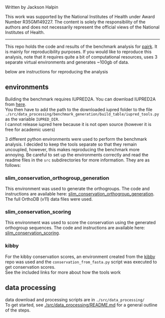 Written by Jackson Halpin <br>

This work was supported by the National Institutes of Health under Award Number R35GM149227. The content is solely the responsibility of the authors and does not necessarily represent the official views of the National Institutes of Health.

---

This repo holds the code and results of the benchmark analysis for [pairk](https://github.com/jacksonh1/pairk). It is mainly for reproducibility purposes. If you would like to reproduce this analysis, note that it requires quite a bit of computational resources, uses 3 separate virtual environments and generates ~100gb of data.

below are instructions for reproducing the analysis


## environments

Building the benchmark requires IUPRED2A. You can download IUPRED2A from [here](https://iupred2a.elte.hu/download_new).<br>
You then have to add the path to the downloaded iupred folder to the file `./src/data_processing/benchmark_generation/build_table/iupred_tools.py` as the variable `IUPRED_DIR`.<br>
I cannot release iupred here because it is not open source (however it is free for academic users)
<br>

3 different python environments were used to perform the benchmark analysis. I decided to keep the tools separate so that they remain uncoupled, however, this makes reproducing the benchmark more annoying. Be careful to set up the environments correctly and read the readme files in the `src` subdirectories for more information.
They are as follows:

### slim_conservation_orthogroup_generation
This environment was used to generate the orthogroups. The code and instructions are available here: [slim_conservation_orthogroup_generation](https://github.com/jacksonh1/orthogroup_generation). The full OrthoDB (v11) data files were used.


### slim_conservation_scoring
This environment was used to score the conservation using the generated orthogroup sequences. The code and instructions are available here: [slim_conservation_scoring](https://github.com/jacksonh1/slim_conservation_scoring).

### kibby
For the kibby conservation scores, an environment created from the [kibby](https://github.com/esbgkannan/kibby) repo was used and the `conservation_from_fasta.py` script was executed to get conservation scores.
<br>
See the included links for more about how the tools work


## data processing
data download and processing scripts are in `./src/data_processing/`<br>
To get started, see [./src/data_processing/README.md](./src/data_processing/README.md) for a general outline of the steps.
